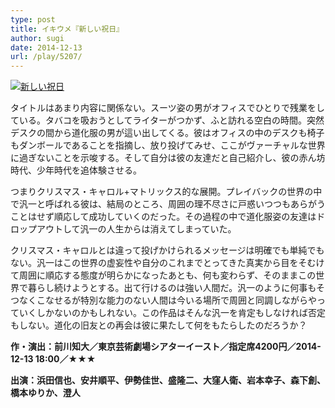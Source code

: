 ```yaml
---
type: post
title: イキウメ『新しい祝日』
author: sugi
date: 2014-12-13
url: /play/5207/
---
```

<a href="http://i1.wp.com/asharpminor.com/wp-content/uploads/2014/12/AtarashiisyukujitsuTop.jpg" onclick="_gaq.push(['_trackEvent', 'outbound-article', 'http://asharpminor.com/wp-content/uploads/2014/12/AtarashiisyukujitsuTop.jpg', '']);" ><img src="http://i1.wp.com/asharpminor.com/wp-content/uploads/2014/12/AtarashiisyukujitsuTop.jpg?resize=211%2C300" alt="新しい祝日" class="alignleft size-medium wp-image-5208" data-recalc-dims="1" /></a>

タイトルはあまり内容に関係ない。スーツ姿の男がオフィスでひとりで残業をしている。タバコを吸おうとしてライターがつかず、ふと訪れる空白の時間。突然デスクの間から道化服の男が這い出してくる。彼はオフィスの中のデスクも椅子もダンボールであることを指摘し、放り投げてみせ、ここがヴァーチャルな世界に過ぎないことを示唆する。そして自分は彼の友達だと自己紹介し、彼の赤ん坊時代、少年時代を追体験させる。

つまりクリスマス・キャロル+マトリックス的な展開。プレイバックの世界の中で汎一と呼ばれる彼は、結局のところ、周囲の理不尽さに戸惑いつつもあらがうことはせず順応して成功していくのだった。その過程の中で道化服姿の友達はドロップアウトして汎一の人生からは消えてしまっていた。

クリスマス・キャロルとは違って投げかけられるメッセージは明確でも単純でもない。汎一はこの世界の虚妄性や自分のこれまでとってきた真実から目をそむけて周囲に順応する態度が明らかになったあとも、何も変わらず、そのままこの世界で暮らし続けようとする。出て行けるのは強い人間だ。汎一のように何事もそつなくこなせるが特別な能力のない人間は今いる場所で周囲と同調しながらやっていくしかないのかもしれない。この作品はそんな汎一を肯定もしなければ否定もしない。道化の旧友との再会は彼に果たして何をもたらしたのだろうか？

**作・演出：前川知大／東京芸術劇場シアターイースト／指定席4200円／2014-12-13 18:00／★★★**

**出演：浜田信也、安井順平、伊勢佳世、盛隆二、大窪人衛、岩本幸子、森下創、橋本ゆりか、澄人**
